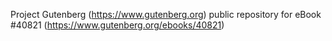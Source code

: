 Project Gutenberg (https://www.gutenberg.org) public repository for eBook #40821 (https://www.gutenberg.org/ebooks/40821)
